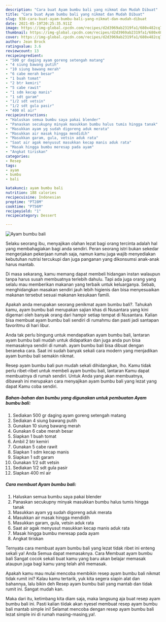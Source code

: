 ```yaml
---
description: "Cara buat Ayam bumbu bali yang nikmat dan Mudah Dibuat"
title: "Cara buat Ayam bumbu bali yang nikmat dan Mudah Dibuat"
slug: 938-cara-buat-ayam-bumbu-bali-yang-nikmat-dan-mudah-dibuat
date: 2021-05-19T20:25:35.911Z
image: https://img-global.cpcdn.com/recipes/d2d3969ab2319fa1/680x482cq70/ayam-bumbu-bali-foto-resep-utama.jpg
thumbnail: https://img-global.cpcdn.com/recipes/d2d3969ab2319fa1/680x482cq70/ayam-bumbu-bali-foto-resep-utama.jpg
cover: https://img-global.cpcdn.com/recipes/d2d3969ab2319fa1/680x482cq70/ayam-bumbu-bali-foto-resep-utama.jpg
author: Jean Brock
ratingvalue: 3.6
reviewcount: 13
recipeingredient:
- "500 gr daging ayam goreng setengah matang"
- "4 siung bawang putih"
- "10 siung bawang merah"
- "6 cabe merah besar"
- "1 buah tomat"
- "2 btr kemiri"
- "5 cabe rawit"
- "1 sdm kecap manis"
- "1 sdt garam"
- "1/2 sdt vetsin"
- "1/2 sdt gula pasir"
- "400 ml air"
recipeinstructions:
- "Haluskan semua bumbu saya pakai blender"
- "Panaskan secukupny minyak masukkan bumbu halus tumis hingga tanak"
- "Masukkan ayam yg sudah digoreng aduk merata"
- "Masukkan air masak hingga mendidih"
- "Masukkan garam, gula, vetsin aduk rata"
- "Saat air agak menyusut masukkan kecap manis aduk rata"
- "Masak hingga bumbu meresap pada ayam"
- "Angkat tiriskan"
categories:
- Resep
tags:
- ayam
- bumbu
- bali

katakunci: ayam bumbu bali 
nutrition: 188 calories
recipecuisine: Indonesian
preptime: "PT28M"
cooktime: "PT56M"
recipeyield: "1"
recipecategory: Dessert

---
```



![Ayam bumbu bali](https://img-global.cpcdn.com/recipes/d2d3969ab2319fa1/680x482cq70/ayam-bumbu-bali-foto-resep-utama.jpg)

Selaku seorang ibu, menyajikan olahan lezat bagi orang tercinta adalah hal yang membahagiakan bagi anda sendiri. Peran seorang istri bukan sekedar mengerjakan pekerjaan rumah saja, namun kamu juga wajib menyediakan kebutuhan nutrisi tercukupi dan juga panganan yang dikonsumsi anak-anak harus mantab.

Di masa  sekarang, kamu memang dapat membeli hidangan instan walaupun tanpa harus susah membuatnya terlebih dahulu. Tapi ada juga orang yang selalu mau memberikan makanan yang terbaik untuk keluarganya. Sebab, menghidangkan masakan sendiri jauh lebih higienis dan bisa menyesuaikan makanan tersebut sesuai makanan kesukaan famili. 



Apakah anda merupakan seorang penikmat ayam bumbu bali?. Tahukah kamu, ayam bumbu bali merupakan sajian khas di Nusantara yang kini digemari oleh banyak orang dari hampir setiap tempat di Nusantara. Kalian bisa membuat ayam bumbu bali sendiri di rumahmu dan pasti jadi santapan favoritmu di hari libur.

Anda tak perlu bingung untuk mendapatkan ayam bumbu bali, lantaran ayam bumbu bali mudah untuk didapatkan dan juga anda pun bisa memasaknya sendiri di rumah. ayam bumbu bali bisa dibuat dengan beraneka cara. Saat ini sudah banyak sekali cara modern yang menjadikan ayam bumbu bali semakin nikmat.

Resep ayam bumbu bali pun mudah sekali dihidangkan, lho. Kamu tidak perlu ribet-ribet untuk membeli ayam bumbu bali, lantaran Kamu dapat membuatnya di rumah sendiri. Untuk Anda yang akan membuatnya, dibawah ini merupakan cara menyajikan ayam bumbu bali yang lezat yang dapat Kamu coba sendiri.

<!--inarticleads1-->

##### Bahan-bahan dan bumbu yang digunakan untuk pembuatan Ayam bumbu bali:

1. Sediakan 500 gr daging ayam goreng setengah matang
1. Sediakan 4 siung bawang putih
1. Gunakan 10 siung bawang merah
1. Gunakan 6 cabe merah besar
1. Siapkan 1 buah tomat
1. Ambil 2 btr kemiri
1. Gunakan 5 cabe rawit
1. Siapkan 1 sdm kecap manis
1. Siapkan 1 sdt garam
1. Gunakan 1/2 sdt vetsin
1. Sediakan 1/2 sdt gula pasir
1. Siapkan 400 ml air




<!--inarticleads2-->

##### Cara membuat Ayam bumbu bali:

1. Haluskan semua bumbu saya pakai blender
1. Panaskan secukupny minyak masukkan bumbu halus tumis hingga tanak
1. Masukkan ayam yg sudah digoreng aduk merata
1. Masukkan air masak hingga mendidih
1. Masukkan garam, gula, vetsin aduk rata
1. Saat air agak menyusut masukkan kecap manis aduk rata
1. Masak hingga bumbu meresap pada ayam
1. Angkat tiriskan




Ternyata cara membuat ayam bumbu bali yang lezat tidak ribet ini enteng sekali ya! Anda Semua dapat memasaknya. Cara Membuat ayam bumbu bali Sangat cocok sekali buat kamu yang baru akan belajar memasak ataupun juga bagi kamu yang telah ahli memasak.

Apakah kamu mau mulai mencoba membikin resep ayam bumbu bali nikmat tidak rumit ini? Kalau kamu tertarik, yuk kita segera siapin alat dan bahannya, lalu bikin deh Resep ayam bumbu bali yang mantab dan tidak rumit ini. Sangat mudah kan. 

Maka dari itu, ketimbang kita diam saja, maka langsung aja buat resep ayam bumbu bali ini. Pasti kalian tiidak akan nyesel membuat resep ayam bumbu bali mantab simple ini! Selamat mencoba dengan resep ayam bumbu bali lezat simple ini di rumah masing-masing,ya!.

